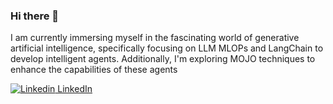 ### Hi there 👋

I am currently immersing myself in the fascinating world of generative artificial intelligence, specifically focusing on LLM MLOPs and LangChain to develop intelligent agents. Additionally, I'm exploring MOJO techniques to enhance the capabilities of these agents

[![Linkedin](https://i.stack.imgur.com/gVE0j.png) LinkedIn](https://www.linkedin.com/in/tzoght/)


<!--
**tzoght/tzoght** is a ✨ _special_ ✨ repository because its `README.md` (this file) appears on your GitHub profile.

Here are some ideas to get you started:

- 🔭 I’m currently working on ...
- 🌱 I’m currently learning ...
- 👯 I’m looking to collaborate on ...
- 🤔 I’m looking for help with ...
- 💬 Ask me about ...
- 📫 How to reach me: ...
- 😄 Pronouns: ...
- ⚡ Fun fact: ...
-->

